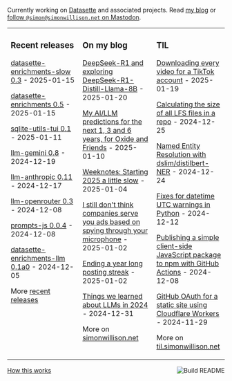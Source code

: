 Currently working on [Datasette](https://datasette.io/) and associated projects. Read [my blog](https://simonwillison.net/) or <a href="https://fedi.simonwillison.net/@simon">follow `@simon@simonwillison.net` on Mastodon</a>.

<table><tr><td valign="top" width="33%">

### Recent releases
<!-- recent_releases starts -->
[datasette-enrichments-slow 0.3](https://github.com/datasette/datasette-enrichments-slow/releases/tag/0.3) - 2025-01-15

[datasette-enrichments 0.5](https://github.com/datasette/datasette-enrichments/releases/tag/0.5) - 2025-01-15

[sqlite-utils-tui 0.1](https://github.com/simonw/sqlite-utils-tui/releases/tag/0.1) - 2025-01-11

[llm-gemini 0.8](https://github.com/simonw/llm-gemini/releases/tag/0.8) - 2024-12-19

[llm-anthropic 0.11](https://github.com/simonw/llm-anthropic/releases/tag/0.11) - 2024-12-17

[llm-openrouter 0.3](https://github.com/simonw/llm-openrouter/releases/tag/0.3) - 2024-12-08

[prompts-js 0.0.4](https://github.com/simonw/prompts-js/releases/tag/0.0.4) - 2024-12-08

[datasette-enrichments-llm 0.1a0](https://github.com/datasette/datasette-enrichments-llm/releases/tag/0.1a0) - 2024-12-05
<!-- recent_releases ends -->
More [recent releases](https://github.com/simonw/simonw/blob/main/releases.md)
</td><td valign="top" width="34%">

### On my blog
<!-- blog starts -->
[DeepSeek-R1 and exploring DeepSeek-R1-Distill-Llama-8B](https://simonwillison.net/2025/Jan/20/deepseek-r1/) - 2025-01-20

[My AI/LLM predictions for the next 1, 3 and 6 years, for Oxide and Friends](https://simonwillison.net/2025/Jan/10/ai-predictions/) - 2025-01-10

[Weeknotes: Starting 2025 a little slow](https://simonwillison.net/2025/Jan/4/weeknotes/) - 2025-01-04

[I still don't think companies serve you ads based on spying through your microphone](https://simonwillison.net/2025/Jan/2/they-spy-on-you-but-not-like-that/) - 2025-01-02

[Ending a year long posting streak](https://simonwillison.net/2025/Jan/2/ending-a-year-long-posting-streak/) - 2025-01-02

[Things we learned about LLMs in 2024](https://simonwillison.net/2024/Dec/31/llms-in-2024/) - 2024-12-31
<!-- blog ends -->
More on [simonwillison.net](https://simonwillison.net/)
</td><td valign="top" width="33%">

### TIL
<!-- tils starts -->
[Downloading every video for a TikTok account](https://til.simonwillison.net/tiktok/download-all-videos) - 2025-01-19

[Calculating the size of all LFS files in a repo](https://til.simonwillison.net/git/size-of-lfs-files) - 2024-12-25

[Named Entity Resolution with dslim/distilbert-NER](https://til.simonwillison.net/llms/bert-ner) - 2024-12-24

[Fixes for datetime UTC warnings in Python](https://til.simonwillison.net/python/utc-warning-fix) - 2024-12-12

[Publishing a simple client-side JavaScript package to npm with GitHub Actions](https://til.simonwillison.net/npm/npm-publish-github-actions) - 2024-12-08

[GitHub OAuth for a static site using Cloudflare Workers](https://til.simonwillison.net/cloudflare/workers-github-oauth) - 2024-11-29
<!-- tils ends -->
More on [til.simonwillison.net](https://til.simonwillison.net/)
</td></tr></table>

<a href="https://github.com/simonw/simonw/actions"><img src="https://github.com/simonw/simonw/workflows/Build%20README/badge.svg" align="right" alt="Build README"></a> <a href="https://simonwillison.net/2020/Jul/10/self-updating-profile-readme/">How this works</a>
